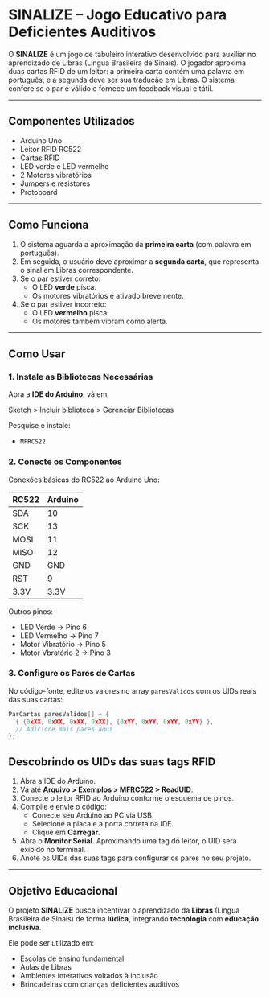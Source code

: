 # SINALIZE – Jogo Educativo para Deficientes Auditivos

O **SINALIZE** é um jogo de tabuleiro interativo desenvolvido para auxiliar no aprendizado de Libras (Língua Brasileira de Sinais). O jogador aproxima duas cartas RFID de um leitor: a primeira carta contém uma palavra em português, e a segunda deve ser sua tradução em Libras. O sistema confere se o par é válido e fornece um feedback visual e tátil.

---

##  Componentes Utilizados

- Arduino Uno
- Leitor RFID RC522
- Cartas RFID
- LED verde e LED vermelho
- 2 Motores vibratórios
- Jumpers e resistores
- Protoboard

---

## Como Funciona

1. O sistema aguarda a aproximação da **primeira carta** (com palavra em português).
2. Em seguida, o usuário deve aproximar a **segunda carta**, que representa o sinal em Libras correspondente.
3. Se o par estiver correto:
   - O LED **verde** pisca.
   - Os motores vibratórios é ativado brevemente.
4. Se o par estiver incorreto:
   - O LED **vermelho** pisca.
   - Os motores também vibram como alerta.

---

## Como Usar

### 1. Instale as Bibliotecas Necessárias

Abra a **IDE do Arduino**, vá em:

Sketch > Incluir biblioteca > Gerenciar Bibliotecas

Pesquise e instale:

- `MFRC522`

### 2. Conecte os Componentes

Conexões básicas do RC522 ao Arduino Uno:

| RC522 | Arduino |
|-------|---------|
| SDA   | 10      |
| SCK   | 13      |
| MOSI  | 11      |
| MISO  | 12      |
| GND   | GND     |
| RST   | 9       |
| 3.3V  | 3.3V    |

Outros pinos:

- LED Verde → Pino 6
- LED Vermelho → Pino 7
- Motor Vibratório → Pino 5
- Motor Vbratório 2 → Pino 3

### 3. Configure os Pares de Cartas

No código-fonte, edite os valores no array `paresValidos` com os UIDs reais das suas cartas:

```cpp
ParCartas paresValidos[] = {
  { {0xXX, 0xXX, 0xXX, 0xXX}, {0xYY, 0xYY, 0xYY, 0xYY} },
  // Adicione mais pares aqui
};
```
## Descobrindo os UIDs das suas tags RFID

1. Abra a IDE do Arduino.
2. Vá até **Arquivo > Exemplos > MFRC522 > ReadUID**.
3. Conecte o leitor RFID ao Arduino conforme o esquema de pinos.
4. Compile e envie o código:
   - Conecte seu Arduino ao PC via USB.
   - Selecione a placa e a porta correta na IDE.
   - Clique em **Carregar**.
5. Abra o **Monitor Serial**. Aproximando uma tag do leitor, o UID será exibido no terminal.
6. Anote os UIDs das suas tags para configurar os pares no seu projeto.

---

## Objetivo Educacional

O projeto **SINALIZE** busca incentivar o aprendizado da **Libras** (Língua Brasileira de Sinais) de forma **lúdica**, integrando **tecnologia** com **educação inclusiva**.

Ele pode ser utilizado em:
- Escolas de ensino fundamental
- Aulas de Libras
- Ambientes interativos voltados à inclusão
- Brincadeiras com crianças deficientes auditivos